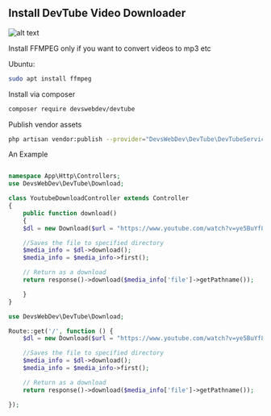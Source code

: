 ## Install DevTube Video Downloader

![alt text](https://devtube.devswebdev.com/img/Screenshot%20from%202018-05-26%2013-54-19.png "devbeats banner")

Install FFMPEG only if you want to convert videos to mp3 etc

Ubuntu:

```bash
sudo apt install ffmpeg
```

Install via composer

```bash
composer require devswebdev/devtube
```

<!-- The package will automatically register itself.

```bash
php artisan vendor:publish --provider="DevsWebDev\DevTube\DevTubeServiceProvider" --tag="migrations"
`` -->

Publish vendor assets

```bash
php artisan vendor:publish --provider="DevsWebDev\DevTube\DevTubeServiceProvider"
```

An Example

```php

namespace App\Http\Controllers;
use DevsWebDev\DevTube\Download;

class YoutubeDownloadController extends Controller
{
    public function download()
    {
    $dl = new Download($url = "https://www.youtube.com/watch?v=ye5BuYf8q4o", $format = "mp4", $download_path = "music" );

    //Saves the file to specified directory
    $media_info = $dl->download();
    $media_info = $media_info->first();

    // Return as a download
    return response()->download($media_info['file']->getPathname());

    }
}
```

```php
use DevsWebDev\DevTube\Download;

Route::get('/', function () {
    $dl = new Download($url = "https://www.youtube.com/watch?v=ye5BuYf8q4o", $format = "mp3", $download_path = "music" );

    //Saves the file to specified directory
    $media_info = $dl->download();
    $media_info = $media_info->first();

    // Return as a download
    return response()->download($media_info['file']->getPathname());

});

```
